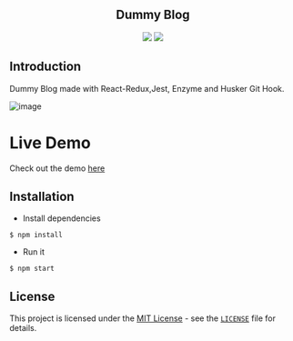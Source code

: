 <div align="center">
<h2>Dummy Blog</h2>
<img src="https://img.shields.io/badge/build-passing-green.svg">
<img src="https://img.shields.io/badge/license-MIT-green.svg">
</div>

## Introduction
Dummy Blog made with React-Redux,Jest, Enzyme and Husker Git Hook.

![image](https://user-images.githubusercontent.com/95053734/190149649-e3632cc5-9eb0-4cf6-ad44-5c704bcc3465.png)

# Live Demo

Check out the demo [here](https://dummy--blog.herokuapp.com/)

## Installation
- Install dependencies
```
$ npm install
```
- Run it
```
$ npm start
```

## **License**

This project is licensed under the [MIT License](https://opensource.org/licenses/MIT) - see the [`LICENSE`](https://github.com/AykutSarac/react-quiz/blob/master/LICENSE) file for details.
